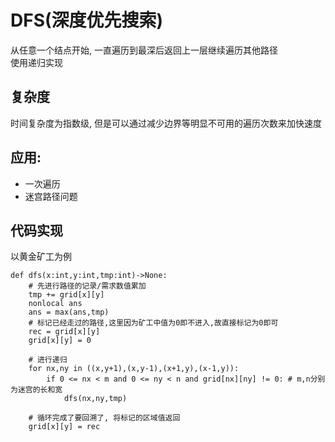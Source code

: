 # DFS(深度优先搜索)
从任意一个结点开始, 一直遍历到最深后返回上一层继续遍历其他路径\
使用递归实现

## 复杂度
时间复杂度为指数级, 但是可以通过减少边界等明显不可用的遍历次数来加快速度

## 应用:
- 一次遍历
- 迷宫路径问题

## 代码实现
以黄金矿工为例
```
def dfs(x:int,y:int,tmp:int)->None:
	# 先进行路径的记录/需求数值累加
	tmp += grid[x][y]
	nonlocal ans
	ans = max(ans,tmp)
	# 标记已经走过的路径,这里因为矿工中值为0即不进入,故直接标记为0即可
	rec = grid[x][y]
	grid[x][y] = 0

	# 进行递归
	for nx,ny in ((x,y+1),(x,y-1),(x+1,y),(x-1,y)):
		if 0 <= nx < m and 0 <= ny < n and grid[nx][ny] != 0: # m,n分别为迷宫的长和宽
			dfs(nx,ny,tmp)

	# 循环完成了要回溯了, 将标记的区域值返回
	grid[x][y] = rec
```
